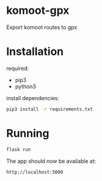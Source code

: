 # komoot-gpx
Export komoot routes to gpx

# Installation

required:
* pip3
* python3  

install dependencies:
```bash
pip3 install -r requirements.txt
```

# Running
```bash
flask run
```

The app should now be available at:
```
http://localhost:5000
```
